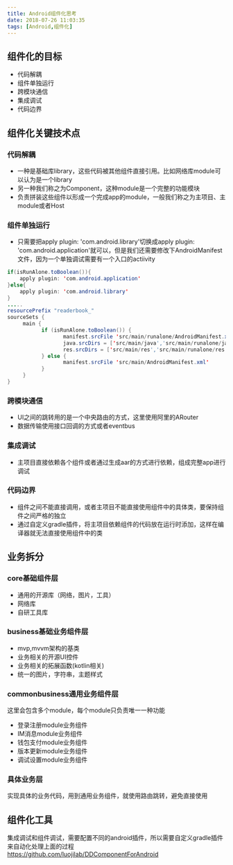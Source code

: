 ```yaml
---
title: Android组件化思考
date: 2018-07-26 11:03:35
tags: [Android,组件化]
---
```

## 组件化的目标
- 代码解耦
- 组件单独运行
- 跨模块通信
- 集成调试
- 代码边界

## 组件化关键技术点
### 代码解耦
- 一种是基础库library，这些代码被其他组件直接引用。比如网络库module可以认为是一个library
- 另一种我们称之为Component，这种module是一个完整的功能模块
- 负责拼装这些组件以形成一个完成app的module，一般我们称之为主项目、主module或者Host

### 组件单独运行
- 只需要把apply plugin: 'com.android.library'切换成apply plugin: 'com.android.application'就可以，但是我们还需要修改下AndroidManifest文件，因为一个单独调试需要有一个入口的actiivity
```java
if(isRunAlone.toBoolean()){
    apply plugin: 'com.android.application'
}else{
    apply plugin: 'com.android.library'
}
.....
resourcePrefix "readerbook_"
sourceSets {
     main {
           if (isRunAlone.toBoolean()) {
                  manifest.srcFile 'src/main/runalone/AndroidManifest.xml'
                  java.srcDirs = ['src/main/java','src/main/runalone/java']
                  res.srcDirs = ['src/main/res','src/main/runalone/res']
           } else {
                  manifest.srcFile 'src/main/AndroidManifest.xml'
           }
     }
}
```

### 跨模块通信
- UI之间的跳转用的是一个中央路由的方式，这里使用阿里的ARouter
- 数据传输使用接口回调的方式或者eventbus

### 集成调试
- 主项目直接依赖各个组件或者通过生成aar的方式进行依赖，组成完整app进行调试

### 代码边界
- 组件之间不能直接调用，或者主项目不能直接使用组件中的具体类，要保持组件之间严格的独立
- 通过自定义gradle插件，将主项目依赖组件的代码放在运行时添加，这样在编译器就无法直接使用组件中的类

## 业务拆分
### core基础组件层
- 通用的开源库（网络，图片，工具）
- 网络库
- 自研工具库

### business基础业务组件层
- mvp,mvvm架构的基类
- 业务相关的开源UI控件
- 业务相关的拓展函数(kotlin相关)
- 统一的图片，字符串，主题样式

### commonbusiness通用业务组件层
这里会包含多个module，每个module只负责唯一一种功能
- 登录注册module业务组件
- IM消息module业务组件
- 钱包支付module业务组件
- 版本更新module业务组件
- 调试设置module业务组件

### 具体业务层
实现具体的业务代码，用到通用业务组件，就使用路由跳转，避免直接使用

## 组件化工具
集成调试和组件调试，需要配置不同的android插件，所以需要自定义gradle插件来自动化处理上面的过程
https://github.com/luojilab/DDComponentForAndroid
